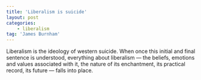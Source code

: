 ```yaml
---
title: 'Liberalism is suicide'
layout: post
categories:
    - liberalism
tag: 'James Burnham'
---
```


Liberalism is the ideology of western suicide. When once this initial and final sentence is understood, everything about liberalism — the beliefs, emotions and values associated with it, the nature of its enchantment, its practical record, its future — falls into place.